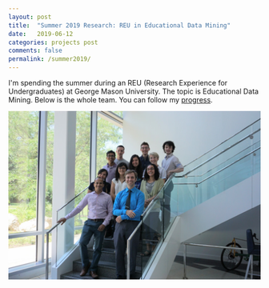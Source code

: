 ```yaml
---
layout: post
title:  "Summer 2019 Research: REU in Educational Data Mining"
date:   2019-06-12
categories: projects post
comments: false
permalink: /summer2019/
---
```

I'm spending the summer during an REU (Research Experience for Undergraduates) at George Mason University. The topic is Educational Data Mining. Below is the whole team. You can follow my <a href="https://sites.google.com/view/noahhi-reu/home">progress</a>.


<img src="/images/reu team.jpg"/>
